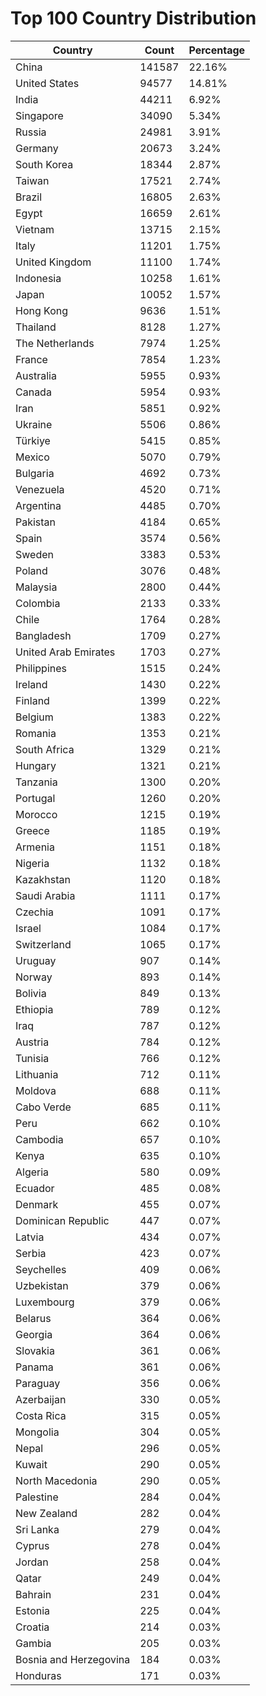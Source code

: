 # Top 100 Country Distribution
| Country | Count | Percentage |
|----|----|----|
| China | 141587 | 22.16% |
| United States | 94577 | 14.81% |
| India | 44211 | 6.92% |
| Singapore | 34090 | 5.34% |
| Russia | 24981 | 3.91% |
| Germany | 20673 | 3.24% |
| South Korea | 18344 | 2.87% |
| Taiwan | 17521 | 2.74% |
| Brazil | 16805 | 2.63% |
| Egypt | 16659 | 2.61% |
| Vietnam | 13715 | 2.15% |
| Italy | 11201 | 1.75% |
| United Kingdom | 11100 | 1.74% |
| Indonesia | 10258 | 1.61% |
| Japan | 10052 | 1.57% |
| Hong Kong | 9636 | 1.51% |
| Thailand | 8128 | 1.27% |
| The Netherlands | 7974 | 1.25% |
| France | 7854 | 1.23% |
| Australia | 5955 | 0.93% |
| Canada | 5954 | 0.93% |
| Iran | 5851 | 0.92% |
| Ukraine | 5506 | 0.86% |
| Türkiye | 5415 | 0.85% |
| Mexico | 5070 | 0.79% |
| Bulgaria | 4692 | 0.73% |
| Venezuela | 4520 | 0.71% |
| Argentina | 4485 | 0.70% |
| Pakistan | 4184 | 0.65% |
| Spain | 3574 | 0.56% |
| Sweden | 3383 | 0.53% |
| Poland | 3076 | 0.48% |
| Malaysia | 2800 | 0.44% |
| Colombia | 2133 | 0.33% |
| Chile | 1764 | 0.28% |
| Bangladesh | 1709 | 0.27% |
| United Arab Emirates | 1703 | 0.27% |
| Philippines | 1515 | 0.24% |
| Ireland | 1430 | 0.22% |
| Finland | 1399 | 0.22% |
| Belgium | 1383 | 0.22% |
| Romania | 1353 | 0.21% |
| South Africa | 1329 | 0.21% |
| Hungary | 1321 | 0.21% |
| Tanzania | 1300 | 0.20% |
| Portugal | 1260 | 0.20% |
| Morocco | 1215 | 0.19% |
| Greece | 1185 | 0.19% |
| Armenia | 1151 | 0.18% |
| Nigeria | 1132 | 0.18% |
| Kazakhstan | 1120 | 0.18% |
| Saudi Arabia | 1111 | 0.17% |
| Czechia | 1091 | 0.17% |
| Israel | 1084 | 0.17% |
| Switzerland | 1065 | 0.17% |
| Uruguay | 907 | 0.14% |
| Norway | 893 | 0.14% |
| Bolivia | 849 | 0.13% |
| Ethiopia | 789 | 0.12% |
| Iraq | 787 | 0.12% |
| Austria | 784 | 0.12% |
| Tunisia | 766 | 0.12% |
| Lithuania | 712 | 0.11% |
| Moldova | 688 | 0.11% |
| Cabo Verde | 685 | 0.11% |
| Peru | 662 | 0.10% |
| Cambodia | 657 | 0.10% |
| Kenya | 635 | 0.10% |
| Algeria | 580 | 0.09% |
| Ecuador | 485 | 0.08% |
| Denmark | 455 | 0.07% |
| Dominican Republic | 447 | 0.07% |
| Latvia | 434 | 0.07% |
| Serbia | 423 | 0.07% |
| Seychelles | 409 | 0.06% |
| Uzbekistan | 379 | 0.06% |
| Luxembourg | 379 | 0.06% |
| Belarus | 364 | 0.06% |
| Georgia | 364 | 0.06% |
| Slovakia | 361 | 0.06% |
| Panama | 361 | 0.06% |
| Paraguay | 356 | 0.06% |
| Azerbaijan | 330 | 0.05% |
| Costa Rica | 315 | 0.05% |
| Mongolia | 304 | 0.05% |
| Nepal | 296 | 0.05% |
| Kuwait | 290 | 0.05% |
| North Macedonia | 290 | 0.05% |
| Palestine | 284 | 0.04% |
| New Zealand | 282 | 0.04% |
| Sri Lanka | 279 | 0.04% |
| Cyprus | 278 | 0.04% |
| Jordan | 258 | 0.04% |
| Qatar | 249 | 0.04% |
| Bahrain | 231 | 0.04% |
| Estonia | 225 | 0.04% |
| Croatia | 214 | 0.03% |
| Gambia | 205 | 0.03% |
| Bosnia and Herzegovina | 184 | 0.03% |
| Honduras | 171 | 0.03% |
